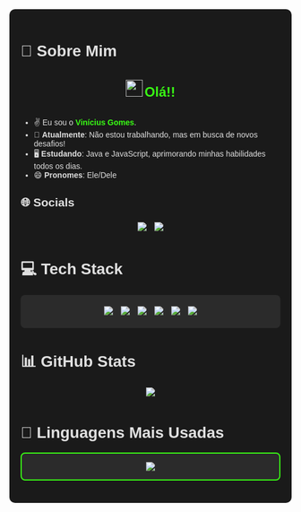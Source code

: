 <div style="background-color: #1a1a1a; padding: 20px; border-radius: 10px; color: #e0e0e0; font-family: Arial, sans-serif;">

# 💫 Sobre Mim
<div align="center"><br>  
  <img src="https://media.giphy.com/media/hvRJCLFzcasrR4ia7z/giphy.gif" width="30px"> 
  <span style="color: #39ff14; font-size: 24px; font-weight: bold;">Olá!!</span><br>
</div><br>

- ✌️ Eu sou o <span style="color: #39ff14;">**Vinícius Gomes**</span>.  
- 🧟 **Atualmente**: Não estou trabalhando, mas em busca de novos desafios!  
- 🖥️ **Estudando**: Java e JavaScript, aprimorando minhas habilidades todos os dias.  
- 😄 **Pronomes**: Ele/Dele  

## 🌐 Socials
<div align="center">
  <a href="https://instagram.com/_vgs.08"><img src="https://img.shields.io/badge/Instagram-%23E4405F.svg?logo=Instagram&logoColor=white" style="margin: 5px;"></a>
  <a href="mailto:v1nie0044@gmail.com"><img src="https://img.shields.io/badge/Email-D14836?logo=gmail&logoColor=white" style="margin: 5px;"></a>
</div>

# 💻 Tech Stack
<div align="center" style="background-color: #2b2b2b; padding: 15px; border-radius: 8px; margin: 10px 0;">
  <img src="https://img.shields.io/badge/bootstrap-%238511FA.svg?style=plastic&logo=bootstrap&logoColor=white" style="margin: 5px;">
  <img src="https://img.shields.io/badge/java-%23ED8B00.svg?style=plastic&logo=openjdk&logoColor=white" style="margin: 5px;">
  <img src="https://img.shields.io/badge/javascript-%23323330.svg?style=plastic&logo=javascript&logoColor=%23F7DF1E" style="margin: 5px;">
  <img src="https://img.shields.io/badge/html5-%23E34F26.svg?style=plastic&logo=html5&logoColor=white" style="margin: 5px;">
  <img src="https://img.shields.io/badge/GoogleCloud-%234285F4.svg?style=plastic&logo=google-cloud&logoColor=white" style="margin: 5px;">
  <img src="https://img.shields.io/badge/git-%23F05033.svg?style=plastic&logo=git&logoColor=white" style="margin: 5px;">
</div>

# 📊 GitHub Stats
<div align="center" style="margin: 15px 0;">
  <img src="https://github-readme-stats.vercel.app/api?username=V1niciusGomes&show_icons=true&theme=radical&hide_border=true&bg_color=1a1a1a&title_color=39ff14&text_color=e0e0e0&icon_color=39ff14" style="margin-bottom: 10px;">
</div>

# 🌟 Linguagens Mais Usadas
<div align="center" style="background-color: #2b2b2b; padding: 15px; border-radius: 8px; border: 2px solid #39ff14;">
  <img src="https://github-readme-stats.vercel.app/api/top-langs/?username=V1niciusGomes&layout=compact&theme=radical&hide_border=true&bg_color=1a1a1a&title_color=39ff14&text_color=e0e0e0">
</div>


<div align="center" style="color: #39ff14; font-size: 12px; margin-top: 20px;">
  <!-- Proudly created with GPRM ( https://gprm.itsvg.in ) -->
</div>

</div>
